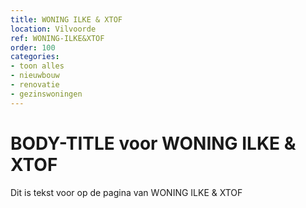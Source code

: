 ```yaml
---
title: WONING ILKE & XTOF
location: Vilvoorde
ref: WONING-ILKE&XTOF
order: 100
categories:
- toon alles
- nieuwbouw
- renovatie
- gezinswoningen
---
```

# BODY-TITLE voor WONING ILKE & XTOF

Dit is tekst voor op de pagina van WONING ILKE & XTOF